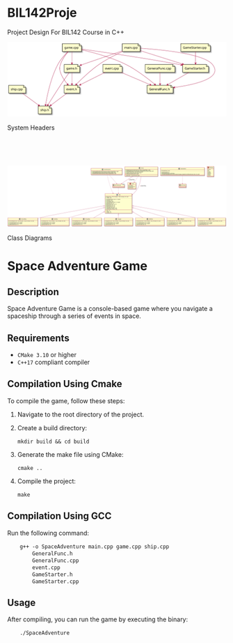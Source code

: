 # BIL142Proje
Project Design For BIL142 Course in C++

![Local image](diagrams/system_headers.svg "System Headers")
    <figcaption>System Headers</figcaption>

\
&nbsp;
\
&nbsp;

![Local image](diagrams/class_diagram.svg "Class Diagram")
    <figcaption>Class Diagrams</figcaption>

# Space Adventure Game

## Description
Space Adventure Game is a console-based game where you navigate a spaceship through a series of events in space.


## Requirements
- `CMake 3.10` or higher
- `C++17` compliant compiler

## Compilation Using Cmake
To compile the game, follow these steps:

1. Navigate to the root directory of the project.
2. Create a build directory:
    
    ```
    mkdir build && cd build
    ```
3. Generate the make file using CMake:

    ```
    cmake ..
    ```
4. Compile the project:

    ```
    make
    ```

## Compilation Using GCC

Run the following command:

```
    g++ -o SpaceAdventure main.cpp game.cpp ship.cpp
        GeneralFunc.h
        GeneralFunc.cpp
        event.cpp
        GameStarter.h
        GameStarter.cpp
```

## Usage
After compiling, you can run the game by executing the binary:

```
    ./SpaceAdventure
```
